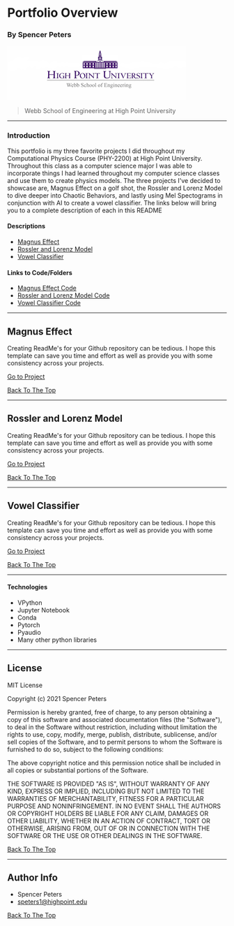 # Portfolio Overview
### By Spencer Peters

![Project Image](https://github.com/SpencerTP31/PHY_2200_Portfolio/blob/main/WebbSchoolLogo.png)

> Webb School of Engineering at High Point University

---

### Introduction
This portfolio is my three favorite projects I did throughout my Computational Physics Course (PHY-2200) at High Point University. Throughout this class as a computer science major I was able to incorporate things I had learned throughout my computer science classes and use them to create physics models. The three projects I've decided to showcase are, Magnus Effect on a golf shot, the Rossler and Lorenz Model to dive deeper into Chaotic Behaviors, and lastly using Mel Spectograms in conjunction with AI to create a vowel classifier. The links below will bring you to a complete description of each in this README

#### Descriptions
- [Magnus Effect](#magnus-effect)
- [Rossler and Lorenz Model](#rossler-and-lorenz-model)
- [Vowel Classifier](#vowel-classifier)

#### Links to Code/Folders
- [Magnus Effect Code](https://github.com/SpencerTP31/PHY_2200_Portfolio/tree/main/Magnus_Effect)
- [Rossler and Lorenz Model Code](https://github.com/SpencerTP31/PHY_2200_Portfolio/tree/main/Lorenz_Rossler)
- [Vowel Classifier Code](https://github.com/SpencerTP31/PHY_2200_Portfolio/tree/main/Vowel_Classifier)



---

## Magnus Effect

Creating ReadMe's for your Github repository can be tedious.  I hope this template can save you time and effort as well as provide you with some consistency across your projects.

[Go to Project](https://github.com/SpencerTP31/PHY_2200_Portfolio/tree/main/Magnus_Effect)

[Back To The Top](#portfolio-overview)

--- 

## Rossler and Lorenz Model

Creating ReadMe's for your Github repository can be tedious.  I hope this template can save you time and effort as well as provide you with some consistency across your projects.

[Go to Project](https://github.com/SpencerTP31/PHY_2200_Portfolio/tree/main/Lorenz_Rossler)

[Back To The Top](#portfolio-overview)

---

## Vowel Classifier

Creating ReadMe's for your Github repository can be tedious.  I hope this template can save you time and effort as well as provide you with some consistency across your projects.

[Go to Project](https://github.com/SpencerTP31/PHY_2200_Portfolio/tree/main/Vowel_Classifier)

[Back To The Top](#portfolio-overview)

---
#### Technologies

- VPython
- Jupyter Notebook
- Conda 
- Pytorch
- Pyaudio
- Many other python libraries


---



## License

MIT License

Copyright (c) 2021 Spencer Peters

Permission is hereby granted, free of charge, to any person obtaining a copy
of this software and associated documentation files (the "Software"), to deal
in the Software without restriction, including without limitation the rights
to use, copy, modify, merge, publish, distribute, sublicense, and/or sell
copies of the Software, and to permit persons to whom the Software is
furnished to do so, subject to the following conditions:

The above copyright notice and this permission notice shall be included in all
copies or substantial portions of the Software.

THE SOFTWARE IS PROVIDED "AS IS", WITHOUT WARRANTY OF ANY KIND, EXPRESS OR
IMPLIED, INCLUDING BUT NOT LIMITED TO THE WARRANTIES OF MERCHANTABILITY,
FITNESS FOR A PARTICULAR PURPOSE AND NONINFRINGEMENT. IN NO EVENT SHALL THE
AUTHORS OR COPYRIGHT HOLDERS BE LIABLE FOR ANY CLAIM, DAMAGES OR OTHER
LIABILITY, WHETHER IN AN ACTION OF CONTRACT, TORT OR OTHERWISE, ARISING FROM,
OUT OF OR IN CONNECTION WITH THE SOFTWARE OR THE USE OR OTHER DEALINGS IN THE
SOFTWARE.

[Back To The Top](#portfolio-overview)

---

## Author Info

- Spencer Peters
- speters1@highpoint.edu

[Back To The Top](#portfolio-overview)
